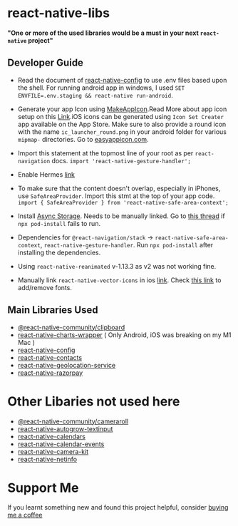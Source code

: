 # react-native-libs

**"One or more of the used libraries would be a must in your next `react-native` project"**

## Developer Guide

-   Read the document of [react-native-config](https://www.npmjs.com/package/react-native-config) to use .env files based upon the shell. For running android app in windows, I used `SET ENVFILE=.env.staging && react-native run-android`.

-   Generate your app Icon using [MakeAppIcon](https://makeappicon.com/).Read More about app icon setup on this [Link](https://aboutreact.com/react-native-change-app-icon/).iOS icons can be generated using `Icon Set Creater` app available on the App Store. Make sure to also provide a round icon with the name `ic_launcher_round.png` in your android folder for various `mipmap-` directories.
    Go to [easyappicon.com](https://easyappicon.com/).

-   Import this statement at the topmost line of your root as per `react-navigation` docs.
    `import 'react-native-gesture-handler';`

-   Enable Hermes [link](https://reactnative.dev/docs/hermes)

-   To make sure that the content doesn't overlap, especially in iPhones, use `SafeAreaProvider`. Import this stmt at the top of your app code.
    `import { SafeAreaProvider } from 'react-native-safe-area-context';`

-   Install [Async Storage](https://react-native-async-storage.github.io/async-storage/). Needs to be manually linked. Go to [this thread](https://stackoverflow.com/questions/61479644/invalid-podfile-file-unable-to-locate-the-executable-node) if `npx pod-install` fails to run.

-   Dependencies for `@react-navigation/stack` -> `react-native-safe-area-context`, `react-native-gesture-handler`. Run `npx pod-install` after installing the dependencies.

-   Using `react-native-reanimated` v-1.13.3 as v2 was not working fine.

-   Manually link `react-native-vector-icons` in ios [link](https://medium.com/@vimniky/how-to-use-vector-icons-in-your-react-native-project-8212ac6a8f06). Check [this link](https://medium.com/@danielskripnik/how-to-add-and-remove-custom-fonts-in-react-native-b2830084b0e4) to add/remove fonts.

## Main Libraries Used

-   [@react-native-community/clipboard](https://www.npmjs.com/package/@react-native-community/clipboard)
-   [react-native-charts-wrapper](https://www.npmjs.com/package/react-native-charts-wrapper) ( Only Android, iOS was breaking on my M1 Mac )
-   [react-native-config](https://www.npmjs.com/package/react-native-config)
-   [react-native-contacts](https://www.npmjs.com/package/react-native-contacts)
-   [react-native-geolocation-service](https://www.npmjs.com/package/react-native-geolocation-service)
-   [react-native-razorpay](https://www.npmjs.com/package/react-native-razorpay)

# Other Libaries not used here

-   [@react-native-community/cameraroll](https://www.npmjs.com/package/@react-native-community/cameraroll)
-   [react-native-autogrow-textinput](https://www.npmjs.com/package/react-native-autogrow-textinput)
-   [react-native-calendars](https://www.npmjs.com/package/react-native-calendars)
-   [react-native-calendar-events](https://www.npmjs.com/package/react-native-calendar-events)
-   [react-native-camera-kit](https://www.npmjs.com/package/react-native-camera-kit)
-   [react-native-netinfo](https://www.npmjs.com/package/react-native-netinfo)

# Support Me

If you learnt something new and found this project helpful, consider [buying me a coffee](https://www.buymeacoffee.com/nish1896)
